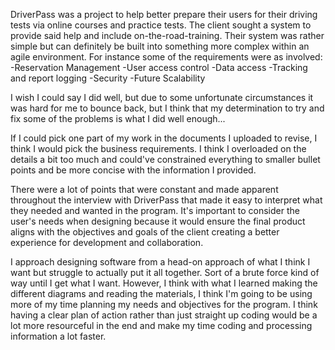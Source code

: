 DriverPass was a project to help better prepare their users for their driving tests via online courses and practice tests. The client sought a system to provide said help and include on-the-road-training. Their system was rather simple but can definitely be built into something more complex within an agile environment. For instance some of the requirements were as involved:
-Reservation Management
-User access control
-Data access
-Tracking and report logging
-Security
-Future Scalability

I wish I could say I did well, but due to some unfortunate circumstances it was hard for me to bounce back, but I think that my determination to try and fix some of the problems is what I did well enough...

If I could pick one part of my work in the documents I uploaded to revise, I think I would pick the business requirements. I think I overloaded on the details a bit too much and could've constrained everything to smaller bullet points and be 
more concise with the information I provided.

There were a lot of points that were constant and made apparent throughout the interview with DriverPass that made it easy to interpret what they needed and wanted in the program. It's important to consider the user's needs when designing because it would ensure the final product aligns with the objectives and goals of the client creating a better experience for development and collaboration. 

I approach designing software from a head-on approach of what I think I want but struggle to actually put it all together. Sort of a brute force kind of way until I get what I want. However, I think with what I learned making the different diagrams and reading the materials, I think I'm going to be using more of my time planning my needs and objectives for the program. I think having a clear plan of action rather than just straight up coding would be a lot more resourceful in the end and make my time coding and processing information a lot faster. 
